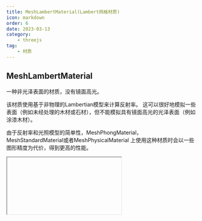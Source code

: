 ```yaml
---
title: MeshLambertMaterial(Lambert网格材质)
icon: markdown
order: 6
date: 2023-03-13
category:
    - threejs
tag:
    - 材质
---
```


## MeshLambertMaterial

一种非光泽表面的材质，没有镜面高光。

该材质使用基于非物理的Lambertian模型来计算反射率。 这可以很好地模拟一些表面（例如未经处理的木材或石材），但不能模拟具有镜面高光的光泽表面（例如涂漆木材）。

由于反射率和光照模型的简单性，MeshPhongMaterial，MeshStandardMaterial或者MeshPhysicalMaterial 上使用这种材质时会以一些图形精度为代价，得到更高的性能。

<IFrame url="https://luotainxu-demo.netlify.app/#/threejs/meshLambertMaterial"/>

## 构造器

### parameters : Object

parameters - (可选)用于定义材质外观的对象，具有一个或多个属性。材质的任何属性都可以从此处传入(包括从Material继承的任何属性)

属性color例外，其可以作为十六进制字符串传递，默认情况下为 0xffffff（白色），内部调用Color.set(color)。

## 属性

共有属性请参见其基类[Material](/threejs/材质/材质.md)

### .alphaMap : Texture

alpha贴图是一张灰度纹理，用于控制整个表面的不透明度。（黑色：完全透明；白色：完全不透明）。 默认值为null。

仅使用纹理的颜色，忽略alpha通道（如果存在）。 对于RGB和RGBA纹理，WebGL渲染器在采样此纹理时将使用绿色通道， 因为在DXT压缩和未压缩RGB 565格式中为绿色提供了额外的精度。 Luminance-only以及luminance/alpha纹理也仍然有效。

### .aoMap : Texture

该纹理的红色通道用作环境遮挡贴图。默认值为null。aoMap需要第二组UV。

### .aoMapIntensity : Float

环境遮挡效果的强度。默认值为1。零是不遮挡效果。

### .bumpMap : Texture

用于创建凹凸贴图的纹理。黑色和白色值映射到与光照相关的感知深度。凹凸实际上不会影响对象的几何形状，只影响光照。如果定义了法线贴图，则将忽略该贴图。

### .bumpScale : Float

凹凸贴图会对材质产生多大影响。典型范围是0-1。默认值为1。

### .color : Color

材质的颜色(Color)，默认值为白色 (0xffffff)。

### .combine : Integer

如何将表面颜色的结果与环境贴图（如果有）结合起来。

选项为THREE.MultiplyOperation（默认值），THREE.MixOperation， THREE.AddOperation。如果选择多个，则使用.reflectivity在两种颜色之间进行混合。

### .displacementMap : Texture

位移贴图会影响网格顶点的位置，与仅影响材质的光照和阴影的其他贴图不同，移位的顶点可以投射阴影，阻挡其他对象， 以及充当真实的几何体。位移纹理是指：网格的所有顶点被映射为图像中每个像素的值（白色是最高的），并且被重定位。

### .displacementScale : Float

位移贴图对网格的影响程度（黑色是无位移，白色是最大位移）。如果没有设置位移贴图，则不会应用此值。默认值为1。

### .displacementBias : Float

位移贴图在网格顶点上的偏移量。如果没有设置位移贴图，则不会应用此值。默认值为0。

### .emissive : Color

材质的放射（光）颜色，基本上是不受其他光照影响的固有颜色。默认为黑色。

### .emissiveMap : Texture

设置放射（发光）贴图。默认值为null。放射贴图颜色由放射颜色和强度所调节。 如果你有一个放射贴图，请务必将放射颜色设置为黑色以外的其他颜色。

### .emissiveIntensity : Float

放射光强度。调节发光颜色。默认为1。

### .envMap : Texture

环境贴图。默认值为null。

### .flatShading : Boolean

定义材质是否使用平面着色进行渲染。默认值为false。

### .fog : Boolean

材质是否受雾影响。默认为true。

### .lightMap : Texture

光照贴图。默认值为null。lightMap需要第二组UV。

### .lightMapIntensity : Float

烘焙光的强度。默认值为1。

### .map : Texture

颜色贴图。可以选择包括一个alpha通道，通常与.transparent 或.alphaTest。默认为null。

### .normalMap : Texture

用于创建法线贴图的纹理。RGB值会影响每个像素片段的曲面法线，并更改颜色照亮的方式。法线贴图不会改变曲面的实际形状，只会改变光照。 In case the material has a normal map authored using the left handed convention, the y component of normalScale should be negated to compensate for the different handedness.

### .normalMapType : Integer

法线贴图的类型。

选项为THREE.TangentSpaceNormalMap（默认）和THREE.ObjectSpaceNormalMap。

### .normalScale : Vector2

法线贴图对材质的影响程度。典型范围是0-1。默认值是Vector2设置为（1,1）。

### .reflectivity : Float

环境贴图对表面的影响程度; 见.combine。默认值为1，有效范围介于0（无反射）和1（完全反射）之间。

### .refractionRatio : Float

空气的折射率（IOR）（约为1）除以材质的折射率。它与环境映射模式THREE.CubeRefractionMapping 和THREE.EquirectangularRefractionMapping一起使用。 The index of refraction (IOR) of air (approximately 1) divided by the index of refraction of the material. It is used with environment mapping mode THREE.CubeRefractionMapping. 折射率不应超过1。默认值为0.98。

### .specularMap : Texture

材质使用的高光贴图。默认值为null。

### .wireframe : Boolean

将几何体渲染为线框。默认值为false（即渲染为平面多边形）。

### .wireframeLinecap : String

定义线两端的外观。可选值为 'butt'，'round' 和 'square'。默认为'round'。

该属性对应2D Canvas lineJoin属性， 并且会被WebGL渲染器忽略。

### .wireframeLinejoin : String

定义线连接节点的样式。可选值为 'round', 'bevel' 和 'miter'。默认值为 'round'。

该属性对应2D Canvas lineJoin属性， 并且会被WebGL渲染器忽略。

### .wireframeLinewidth : Float

控制线框宽度。默认值为1。

由于OpenGL Core Profile与 大多数平台上WebGL渲染器的限制，无论如何设置该值，线宽始终为1。

## 方法

共有方法请参见其基类[Material](/threejs/材质/材质.md)
